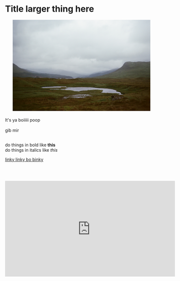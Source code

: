 <body>
		
<div class="container">
<div class="blurb">
<h1>Title larger thing here</h1>

<p><center><img src="/images/pond.jpg" height="300"> </center></p>

<p style="text-align:center;font-size:130%">

It's ya boiiiii poop
<br><br>
gib mir
<br><br>

do things in bold like <b>this</b>
<br>
do things in italics like <i>this</i>
<br>

<a href="https://www.flickr.com/photos/202676605@N05/">
linky linky bo binky</a>

<br><br>



<iframe width="560" height="315" src="https://www.youtube.com/embed/hRxeLZsrObc?si=UhUzkrYpopYrLMqH" title="YouTube video player" frameborder="0" allow="accelerometer; autoplay; clipboard-write; encrypted-media; gyroscope; picture-in-picture; web-share" referrerpolicy="strict-origin-when-cross-origin" allowfullscreen></iframe>


</p>
